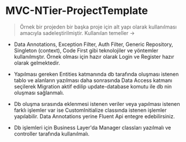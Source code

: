 # MVC-NTier-ProjectTemplate

>  Örnek bir projeden bir başka proje için alt yapı olarak kullanılması amacıyla sadeleştirilmiştir. 
>  Kullanılan temeller -> 

- Data Annotations, Exception Filter, Auth Filter, Generic Repository, Singleton (context), Code First gibi teknolojiler ve yöntemler kullanılmıştır. Örnek olması için hazır olarak 
Login ve Register hazır olarak gelmektedir.

- Yapılması gereken Entities katmanında db tarafında oluşması istenen tablo ve alanların yazılması daha sonrasında Data Access katmanı seçilerek Migration aktif edilip update-database
komutu ile db nin oluşması sağlanmalı. 

- Db oluşma sırasında eklenmesi istenen veriler veya yapılması istenen farklı işlemler var ise CustomInitialize classında istenen işlemler yapılabilir.  Data Annotations yerine Fluent Api entegre edebilirsiniz.

- Db işlemleri için Business Layer'da Manager classları yazılmalı ve controller tarafında kullanılmalı.
